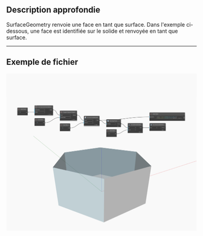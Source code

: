 ## Description approfondie
SurfaceGeometry renvoie une face en tant que surface. Dans l'exemple ci-dessous, une face est identifiée sur le solide et renvoyée en tant que surface.
___
## Exemple de fichier

![SurfaceGeometry](./Autodesk.DesignScript.Geometry.Face.SurfaceGeometry_img.jpg)

